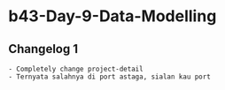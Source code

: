 # b43-Day-9-Data-Modelling
## Changelog 1
    - Completely change project-detail
    - Ternyata salahnya di port astaga, sialan kau port

